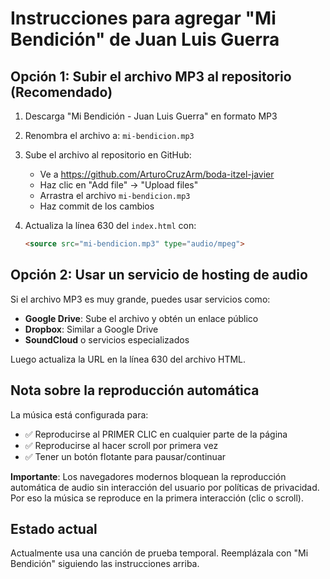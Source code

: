 # Instrucciones para agregar "Mi Bendición" de Juan Luis Guerra

## Opción 1: Subir el archivo MP3 al repositorio (Recomendado)

1. Descarga "Mi Bendición - Juan Luis Guerra" en formato MP3
2. Renombra el archivo a: `mi-bendicion.mp3`
3. Sube el archivo al repositorio en GitHub:
   - Ve a https://github.com/ArturoCruzArm/boda-itzel-javier
   - Haz clic en "Add file" → "Upload files"
   - Arrastra el archivo `mi-bendicion.mp3`
   - Haz commit de los cambios

4. Actualiza la línea 630 del `index.html` con:
   ```html
   <source src="mi-bendicion.mp3" type="audio/mpeg">
   ```

## Opción 2: Usar un servicio de hosting de audio

Si el archivo MP3 es muy grande, puedes usar servicios como:

- **Google Drive**: Sube el archivo y obtén un enlace público
- **Dropbox**: Similar a Google Drive
- **SoundCloud** o servicios especializados

Luego actualiza la URL en la línea 630 del archivo HTML.

## Nota sobre la reproducción automática

La música está configurada para:
- ✅ Reproducirse al PRIMER CLIC en cualquier parte de la página
- ✅ Reproducirse al hacer scroll por primera vez
- ✅ Tener un botón flotante para pausar/continuar

**Importante**: Los navegadores modernos bloquean la reproducción automática de audio sin interacción del usuario por políticas de privacidad. Por eso la música se reproduce en la primera interacción (clic o scroll).

## Estado actual

Actualmente usa una canción de prueba temporal. Reemplázala con "Mi Bendición" siguiendo las instrucciones arriba.
